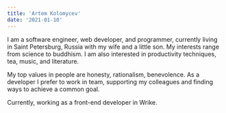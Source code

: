 ```yaml
---
title: 'Artem Kolomycev'
date: '2021-01-10'
---
```


I am a software engineer, web developer, and programmer, currently living in Saint Petersburg, Russia with my wife and a little son. My interests range from science to buddhism. I am also interested in productivity techniques, tea, music, and literature.

My top values in people are honesty, rationalism, benevolence. As a developer I prefer to work in team, supporting my colleagues and finding ways to achieve a common goal.

Currently, working as a front-end developer in Wrike.
